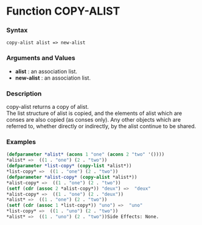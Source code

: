 <!-- Generated on 05/10/2020 by https://github.com/anto2oo/clhs-evolved -->

# Function COPY-ALIST

### Syntax
`copy-alist alist => new-alist`  


### Arguments and Values
- **alist** : an association list.   
- **new-alist** : an association list.   


### Description
copy-alist returns a copy of alist.  
The list structure of alist is copied, and the elements of alist which are conses are also copied (as conses only). Any other objects which are referred to, whether directly or indirectly, by the alist continue to be shared.



### Examples
```lisp 
(defparameter *alist* (acons 1 "one" (acons 2 "two" '())))
*alist* =>  ((1 . "one") (2 . "two"))
(defparameter *list-copy* (copy-list *alist*))
*list-copy* =>  ((1 . "one") (2 . "two"))
(defparameter *alist-copy* (copy-alist *alist*))
*alist-copy* =>  ((1 . "one") (2 . "two"))
(setf (cdr (assoc 2 *alist-copy*)) "deux") =>  "deux"
*alist-copy* =>  ((1 . "one") (2 . "deux"))
*alist* =>  ((1 . "one") (2 . "two"))
(setf (cdr (assoc 1 *list-copy*)) "uno") =>  "uno"
*list-copy* =>  ((1 . "uno") (2 . "two"))
*alist* =>  ((1 . "uno") (2 . "two"))Side Effects: None.
```
